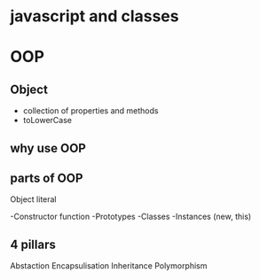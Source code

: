 # javascript and classes

# OOP 

## Object 
- collection of properties and methods
- toLowerCase

## why use OOP

## parts of OOP
Object literal

-Constructor function
-Prototypes
-Classes
-Instances (new, this)


## 4 pillars
Abstaction
Encapsulisation
Inheritance
Polymorphism
